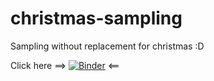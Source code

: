 # christmas-sampling
Sampling without replacement for christmas :D

Click here ==>       [![Binder](https://mybinder.org/badge_logo.svg)](https://mybinder.org/v2/gh/ltetrel/christmas-sampling/master?filepath=notebooks%2Fchristmas-sampling.ipynb)         <==
